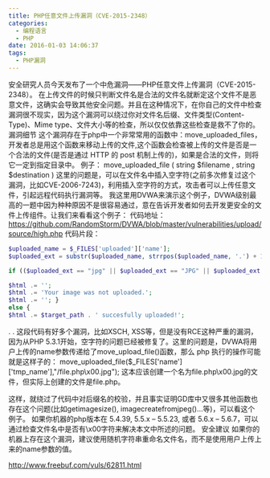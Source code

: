 ```yaml
---
title: PHP任意文件上传漏洞（CVE-2015-2348）
categories:
  - 编程语言
  - PHP
date: 2016-01-03 14:06:37
tags:
  - PHP漏洞
---
```


安全研究人员今天发布了一个中危漏洞——PHP任意文件上传漏洞（CVE-2015-2348）。
在上传文件的时候只判断文件名是合法的文件名就断定这个文件不是恶意文件，这确实会导致其他安全问题。并且在这种情况下，在你自己的文件中检查漏洞很不现实，因为这个漏洞可以绕过你对文件名后缀、文件类型(Content-Type)、Mime type、文件大小等的检查，所以仅仅依靠这些检查是救不了你的。
漏洞细节
这个漏洞存在于php中一个非常常用的函数中：move_uploaded_files，开发者总是用这个函数来移动上传的文件,这个函数会检查被上传的文件是否是一个合法的文件(是否是通过 HTTP 的 post 机制上传的)，如果是合法的文件，则将它一定到指定目录中。
例子：
move_uploaded_file ( string $filename , string $destination )
这里的问题是，可以在文件名中插入空字符(之前多次修复过这个漏洞，比如CVE-2006-7243)，利用插入空字符的方式，攻击者可以上传任意文件，引起远程代码执行漏洞等。
我这里用DVWA来演示这个例子，DVWA级别最高的一题中因为种种原因不是很容易通过，意在告诉开发者如何去开发更安全的文件上传组件。让我们来看看这个例子：
代码地址：https://github.com/RandomStorm/DVWA/blob/master/vulnerabilities/upload/source/high.php
代码片段：

```php
$uploaded_name = $_FILES['uploaded']['name']; 
$uploaded_ext = substr($uploaded_name, strrpos($uploaded_name, '.') + 1); $uploaded_size = $_FILES['uploaded']['size']; 

if (($uploaded_ext == "jpg" || $uploaded_ext == "JPG" || $uploaded_ext == "jpeg" || $uploaded_ext == "JPEG") && ($uploaded_size < 100000)){ if(!move_uploaded_file($_FILES['uploaded']['tmp_name'], $target_path)) { 

$html .= '';
$html .= 'Your image was not uploaded.'; 
$html .= ''; } 
else { 
$html .= $target_path . ' succesfully uploaded!';

```

.
.
这段代码有好多个漏洞，比如XSCH, XSS等，但是没有RCE这种严重的漏洞，因为从PHP 5.3.1开始，空字符的问题已经被修复了。这里的问题是，DVWA将用户上传的name参数传递给了move_upload_file()函数，那么 php 执行的操作可能就是这样子的：
move_uploaded_file($_FILES['name']['tmp_name'],"/file.php\x00.jpg");
这本应该创建一个名为file.php\x00.jpg的文件，但实际上创建的文件是file.php。

这样，就绕过了代码中对后缀名的校验，并且事实证明GD库中又很多其他函数也存在这个问题(比如getimagesize(), imagecreatefromjpeg()…等)，可以看这个例子。
如果你机器的php版本在 5.4.39, 5.5.x – 5.5.23, 或者 5.6.x – 5.6.7，可以通过检查文件名中是否有\x00字符来解决本文中所述的问题。
安全建议
如果你的机器上存在这个漏洞，建议使用随机字符串重命名文件名，而不是使用用户上传上来的name参数的值。


http://www.freebuf.com/vuls/62811.html
